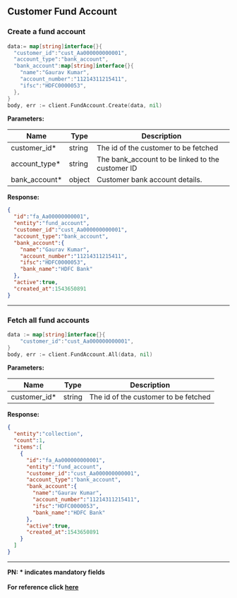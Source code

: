 ## Customer Fund Account

### Create a fund account
```go
data:= map[string]interface{}{
  "customer_id":"cust_Aa000000000001",
  "account_type":"bank_account",
  "bank_account":map[string]interface{}{
    "name":"Gaurav Kumar",
    "account_number":"11214311215411",
    "ifsc":"HDFC0000053",
  },
}
body, err := client.FundAccount.Create(data, nil)
```

**Parameters:**

| Name          | Type        | Description                                 |
|---------------|-------------|---------------------------------------------|
| customer_id*   | string      | The id of the customer to be fetched  |
| account_type* | string      | The bank_account to be linked to the customer ID  |
| bank_account* | object      | Customer bank account details.  |

**Response:**
```json
{
  "id":"fa_Aa00000000001",
  "entity":"fund_account",
  "customer_id":"cust_Aa000000000001",
  "account_type":"bank_account",
  "bank_account":{
    "name":"Gaurav Kumar",
    "account_number":"11214311215411",
    "ifsc":"HDFC0000053",
    "bank_name":"HDFC Bank"
  },
  "active":true,
  "created_at":1543650891
}
```
-------------------------------------------------------------------------------------------------------

### Fetch all fund accounts

```go
data := map[string]interface{}{
    "customer_id":"cust_Aa000000000001",
}
body, err := client.FundAccount.All(data, nil)
```

**Parameters:**

| Name          | Type        | Description                                 |
|---------------|-------------|---------------------------------------------|
| customer_id*   | string      | The id of the customer to be fetched  |

**Response:**
```json
{
  "entity":"collection",
  "count":1,
  "items":[
    {
      "id":"fa_Aa000000000001",
      "entity":"fund_account",
      "customer_id":"cust_Aa000000000001",
      "account_type":"bank_account",
      "bank_account":{
        "name":"Gaurav Kumar",
        "account_number":"11214311215411",
        "ifsc":"HDFC0000053",
        "bank_name":"HDFC Bank"
      },
      "active":true,
      "created_at":1543650891
    }
  ]
}
```
-------------------------------------------------------------------------------------------------------

**PN: * indicates mandatory fields**
<br>
<br>
**For reference click [here](https://razorpay.com/docs/payments/customers/customer-fund-account-api/)**